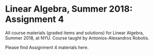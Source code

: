 # Linear Algebra, Summer 2018: Assignment 4
All course materials (graded items and solutions) for Linear Algebra, Summer 2018, at NYU. Course taught by Antonios-Alexandros Robotis.

Please find Assignment 4 materials here.

